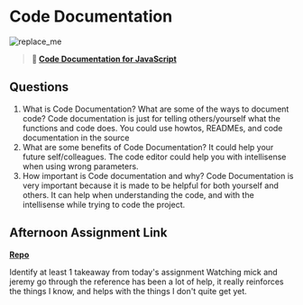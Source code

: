 # Code Documentation

![replace_me](https://codeworks.blob.core.windows.net/public/assets/img/illustrations/placeholder.svg)

> **📖 [Code Documentation for JavaScript](https://codeworksacademy.com/fs-student-guide/resources/wk7/02-JSDocs)**

## Questions

1. What is Code Documentation? What are some of the ways to document code?
  Code documentation is just for telling others/yourself what the functions and code does. You could use howtos, READMEs, and code documentation in the source
2. What are some benefits of Code Documentation?
  It could help your future self/colleagues. The code editor could help you with intellisense when using wrong parameters.
3. How important is Code documentation and why?
  Code Documentation is very important because it is made to be helpful for both yourself and others. It can help when understanding the code, and with the intellisense while trying to code the project.
## Afternoon Assignment Link

**[Repo](https://github.com/maxbennett0/towerCheckpoint)**

Identify at least 1 takeaway from today's assignment
 Watching mick and jeremy go through the reference has been a lot of help, it really reinforces the things I know, and helps with the things I don't quite get yet.